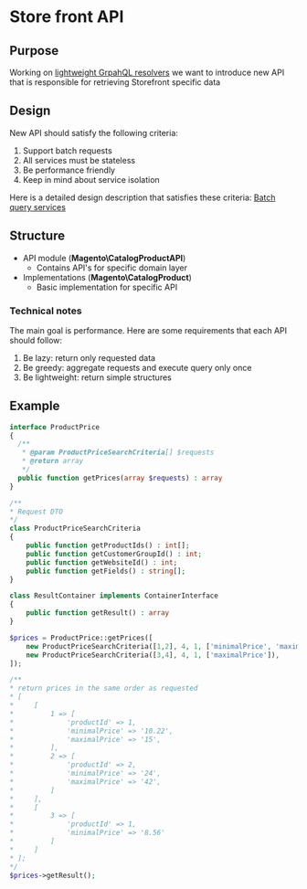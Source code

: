
# Store front API

## Purpose
Working on [lightweight GrpahQL resolvers](https://github.com/magento-performance/architecture/blob/graphql/design-documents/graph-ql/lightweight-resolver.md) we want to introduce new API
that is responsible for retrieving Storefront specific data

## Design 
New API should satisfy the following criteria:
1. Support batch requests
1. All services must be stateless
1. Be performance friendly
1. Keep in mind about service isolation

Here is a detailed design description that satisfies these criteria: [Batch query services](https://github.com/magento/architecture/pull/163/files?short_path=6bf9437#diff-6bf9437e365a3d978a3743fe86d815f5)

## Structure

* API module (**Magento\CatalogProductAPI**)
  * Contains API's for specific domain layer
* Implementations (**Magento\CatalogProduct**)
  * Basic implementation for specific API

### Technical notes

The main goal is performance. Here are some requirements that each API should follow:
1. Be lazy: return only requested data
1. Be greedy: aggregate requests and execute query only once
1. Be lightweight:  return simple structures

## Example
```php
interface ProductPrice
{
  /**
   * @param ProductPriceSearchCriteria[] $requests
   * @return array
   */
  public function getPrices(array $requests) : array
}

/**
* Request DTO
*/
class ProductPriceSearchCriteria
{
    public function getProductIds() : int[];
    public function getCustomerGroupId() : int;
    public function getWebsiteId() : int;
    public function getFields() : string[];
}

class ResultContainer implements ContainerInterface
{
    public function getResult() : array
}

$prices = ProductPrice::getPrices([
    new ProductPriceSearchCriteria([1,2], 4, 1, ['minimalPrice', 'maximalPrice']),
    new ProductPriceSearchCriteria([3,4], 4, 1, ['maximalPrice']),
]);

/**
* return prices in the same order as requested
* [
*     [
*         1 => [
*             'productId' => 1,
*             'minimalPrice' => '10.22',
*             'maximalPrice' => '15',
*         ],
*         2 => [
*             'productId' => 2,
*             'minimalPrice' => '24',
*             'maximalPrice' => '42',
*         ]
*     ],
*     [
*         3 => [
*             'productId' => 1,
*             'minimalPrice' => '8.56'
*         ]
*     ]
* ];
*/
$prices->getResult();

 
```

